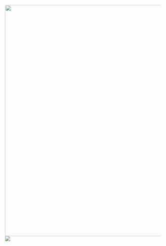 <img src="https://i.imgur.com/kSUpQ4u.png" align="middle" width="750" >
<img src="https://visitcount.itsvg.in/api?id=ZachTheDev&label=Profile%20Views&color=7&icon=5&pretty=true" />
